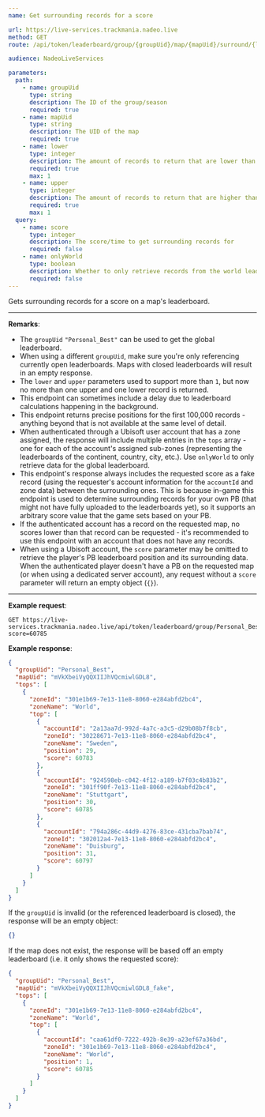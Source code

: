 ```yaml
---
name: Get surrounding records for a score

url: https://live-services.trackmania.nadeo.live
method: GET
route: /api/token/leaderboard/group/{groupUid}/map/{mapUid}/surround/{lower}/{upper}?score={score}

audience: NadeoLiveServices

parameters:
  path:
    - name: groupUid
      type: string
      description: The ID of the group/season
      required: true
    - name: mapUid
      type: string
      description: The UID of the map
      required: true
    - name: lower
      type: integer
      description: The amount of records to return that are lower than the requested score
      required: true
      max: 1
    - name: upper
      type: integer
      description: The amount of records to return that are higher than the requested score
      required: true
      max: 1
  query:
    - name: score
      type: integer
      description: The score/time to get surrounding records for
      required: false
    - name: onlyWorld
      type: boolean
      description: Whether to only retrieve records from the world leaderboard
      required: false
---
```


Gets surrounding records for a score on a map's leaderboard.

---

**Remarks**:

- The `groupUid` `"Personal_Best"` can be used to get the global leaderboard.
- When using a different `groupUid`, make sure you're only referencing currently open leaderboards. Maps with closed leaderboards will result in an empty response.
- The `lower` and `upper` parameters used to support more than `1`, but now no more than one upper and one lower record is returned.
- This endpoint can sometimes include a delay due to leaderboard calculations happening in the background.
- This endpoint returns precise positions for the first 100,000 records - anything beyond that is not available at the same level of detail.
- When authenticated through a Ubisoft user account that has a zone assigned, the response will include multiple entries in the `tops` array - one for each of the account's assigned sub-zones (representing the leaderboards of the continent, country, city, etc.). Use `onlyWorld` to only retrieve data for the global leaderboard.
- This endpoint's response always includes the requested score as a fake record (using the requester's account information for the `accountId` and zone data) between the surrounding ones. This is because in-game this endpoint is used to determine surrounding records for your own PB (that might not have fully uploaded to the leaderboards yet), so it supports an arbitrary score value that the game sets based on your PB.
- If the authenticated account has a record on the requested map, no scores lower than that record can be requested - it's recommended to use this endpoint with an account that does not have any records.
- When using a Ubisoft account, the `score` parameter may be omitted to retrieve the player's PB leaderboard position and its surrounding data. When the authenticated player doesn't have a PB on the requested map (or when using a dedicated server account), any request without a `score` parameter will return an empty object (`{}`).

---

**Example request**:

```plain
GET https://live-services.trackmania.nadeo.live/api/token/leaderboard/group/Personal_Best/map/mVkXbeiVyQQXIIJhVQcmiwlGDL8/surround/1/1?score=60785
```

**Example response**:

```json
{
  "groupUid": "Personal_Best",
  "mapUid": "mVkXbeiVyQQXIIJhVQcmiwlGDL8",
  "tops": [
    {
      "zoneId": "301e1b69-7e13-11e8-8060-e284abfd2bc4",
      "zoneName": "World",
      "top": [
        {
          "accountId": "2a13aa7d-992d-4a7c-a3c5-d29b08b7f8cb",
          "zoneId": "30228671-7e13-11e8-8060-e284abfd2bc4",
          "zoneName": "Sweden",
          "position": 29,
          "score": 60783
        },
        {
          "accountId": "924598eb-c042-4f12-a189-b7f03c4b83b2",
          "zoneId": "301ff90f-7e13-11e8-8060-e284abfd2bc4",
          "zoneName": "Stuttgart",
          "position": 30,
          "score": 60785
        },
        {
          "accountId": "794a286c-44d9-4276-83ce-431cba7bab74",
          "zoneId": "302012a4-7e13-11e8-8060-e284abfd2bc4",
          "zoneName": "Duisburg",
          "position": 31,
          "score": 60797
        }
      ]
    }
  ]
}
```

If the `groupUid` is invalid (or the referenced leaderboard is closed), the response will be an empty object:

```json
{}
```

If the map does not exist, the response will be based off an empty leaderboard (i.e. it only shows the requested score):

```json
{
  "groupUid": "Personal_Best",
  "mapUid": "mVkXbeiVyQQXIIJhVQcmiwlGDL8_fake",
  "tops": [
    {
      "zoneId": "301e1b69-7e13-11e8-8060-e284abfd2bc4",
      "zoneName": "World",
      "top": [
        {
          "accountId": "caa61df0-7222-492b-8e39-a23ef67a36bd",
          "zoneId": "301e1b69-7e13-11e8-8060-e284abfd2bc4",
          "zoneName": "World",
          "position": 1,
          "score": 60785
        }
      ]
    }
  ]
}
```
